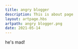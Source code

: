 ```yaml
---
title: angry blogger
description: This is about page
layout: artpage.hbs
artpath: angry blogger.png
date: 2021-05-14
---
```


he's mad!